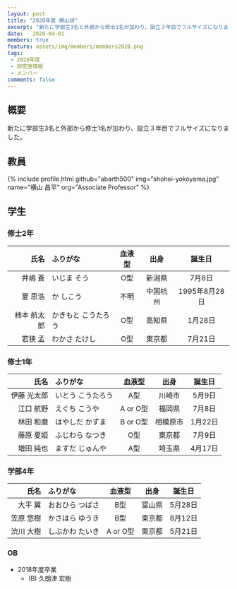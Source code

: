 ```yaml
---
layout: post
title: "2020年度 横山研"
excerpt: "新たに学部生3名と外部から修士1名が加わり、設立３年目でフルサイズになりました。"
date:   2020-04-01
members: true
feature: assets/img/members/members2020.png
tags: 
 - 2020年度
 - 研究室情報
 - メンバー
comments: false
---
```

## 概要

新たに学部生3名と外部から修士1名が加わり、設立３年目でフルサイズになりました。<br>

## 教員

{% include profile.html github="abarth500" img="shohei-yokoyama.jpg" name="横山 昌平" org="Associate Professor" %}


## 学生

### 修士2年

|        氏名 | ふりがな            | 血液型 |   出身   |    誕生日     |
| ----------: | :------------------ | :----: | :------: | :-----------: |
|     井嶋 蒼 | いじま そう         |  O型   |  新潟県  |    7月8日     |
|     夏 思浩 | か しこう           |  不明  | 中国杭州 | 1995年8月28日 |
| 柿本 航太郎 | かきもと こうたろう |  O型   |  高知県  |    1月28日    |
|     若狭 孟 | わかさ たけし       |  O型   |  東京都  |    7月21日    |

### 修士1年

|        氏名 | ふりがな          |  血液型  |   出身   | 誕生日  |
| ----------: | :---------------- | :------: | :------: | :-----: |
| 伊藤 光太郎 | いとう こうたろう |   A型    |  川崎市  | 5月9日  |
|   江口 航野 | えぐち こうや     | A or O型 |  福岡県  | 7月8日  |
|   林田 和磨 | はやしだ かずま   | B or O型 | 相模原市 | 1月22日 |
|   藤原 夏姫 | ふじわら なつき   |   O型    |  東京都  | 7月9日  |
|   増田 純也 | ますだ じゅんや   |   A型    |  埼玉県  | 4月17日 |


### 学部4年

|      氏名 | ふりがな        |  血液型  |  出身  | 誕生日  |
| --------: | :-------------- | :------: | :----: | :-----: |
|   大平 翼 | おおひら つばさ |   B型    | 富山県 | 5月28日 |
| 笠原 悠樹 | かさはら ゆうき |   B型    | 東京都 | 8月12日 |
| 渋川 大樹 | しぶかわ たいき | A or O型 | 東京都 | 5月21日 |

### OB

* 2018年度卒業
    * (B) 久朗津 宏樹

